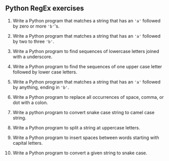 ## Python RegEx exercises

1. Write a Python program that matches a string that has an `'a'` followed by zero or more `'b'`'s.

2. Write a Python program that matches a string that has an `'a'` followed by two to three `'b'`.

3. Write a Python program to find sequences of lowercase letters joined with a underscore.

4. Write a Python program to find the sequences of one upper case letter followed by lower case letters.

5. Write a Python program that matches a string that has an `'a'` followed by anything, ending in `'b'`.

6. Write a Python program to replace all occurrences of space, comma, or dot with a colon.

7. Write a python program to convert snake case string to camel case string.

8. Write a Python program to split a string at uppercase letters.

9. Write a Python program to insert spaces between words starting with capital letters.

10. Write a Python program to convert a given string to snake case.